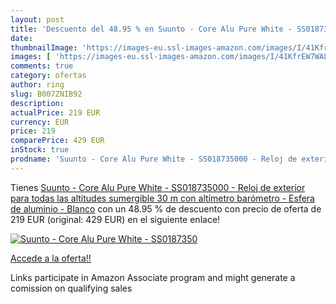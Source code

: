 ```yaml
---
layout: post
title: 'Descuento del 48.95 % en Suunto - Core Alu Pure White - SS0187350'
date: 
thumbnailImage: 'https://images-eu.ssl-images-amazon.com/images/I/41KfrEW7WAL._SL200_.jpg'
images: [ 'https://images-eu.ssl-images-amazon.com/images/I/41KfrEW7WAL._SL200_.jpg' ]
comments: true
category: ofertas
author: ring
slug: B007ZNIB92
description:
actualPrice: 219 EUR
currency: EUR
price: 219
comparePrice: 429 EUR
inStock: true
prodname: 'Suunto - Core Alu Pure White - SS018735000 - Reloj de exterior para todas las altitudes  sumergible  30 m   con altímetro  barómetro - Esfera de aluminio - Blanco'
---
```


Tienes [Suunto - Core Alu Pure White - SS018735000 - Reloj de exterior para todas las altitudes  sumergible  30 m   con altímetro  barómetro - Esfera de aluminio - Blanco](https://www.amazon.es/dp/B007ZNIB92/?tag=tolees-21) con un 48.95 % de descuento con precio de oferta de 219 EUR (original: 429 EUR) en el siguiente enlace!

[![Suunto - Core Alu Pure White - SS0187350](https://images-eu.ssl-images-amazon.com/images/I/41KfrEW7WAL._SL200_.jpg)](https://www.amazon.es/dp/B007ZNIB92/?tag=tolees-21)

[Accede a la oferta!!](https://www.amazon.es/dp/B007ZNIB92/?tag=tolees-21)

Links participate in Amazon Associate program and might generate a comission on qualifying sales


